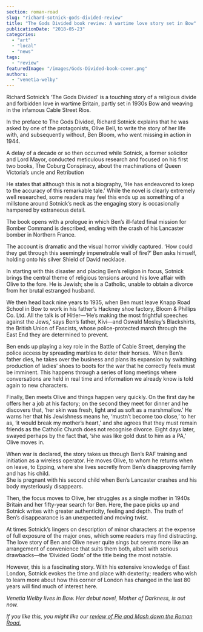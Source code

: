```yaml
---
section: roman-road
slug: "richard-sotnick-gods-divided-review"
title: "The Gods Divided book review: A wartime love story set in Bow"
publicationDate: "2018-05-23"
categories: 
  - "art"
  - "local"
  - "news"
tags: 
  - "review"
featuredImage: "/images/Gods-Divided-book-cover.png"
authors: 
  - "venetia-welby"
---
```


Richard Sotnick’s ‘The Gods Divided’ is a touching story of a religious divide and forbidden love in wartime Britain, partly set in 1930s Bow and weaving in the infamous Cable Street Rios.

In the preface to The Gods Divided, Richard Sotnick explains that he was asked by one of the protagonists, Olive Bell, to write the story of her life with, and subsequently without, Ben Bloom, who went missing in action in 1944.

A delay of a decade or so then occurred while Sotnick, a former solicitor and Lord Mayor, conducted meticulous research and focused on his first two books, The Coburg Conspiracy, about the machinations of Queen Victoria’s uncle and Retribution

He states that although this is not a biography, ‘He has endeavored to keep to the accuracy of this remarkable tale.’ While the novel is clearly extremely well researched, some readers may feel this ends up as something of a millstone around Sotnick’s neck as the engaging story is occasionally hampered by extraneous detail.

The book opens with a prologue in which Ben’s ill-fated final mission for Bomber Command is described, ending with the crash of his Lancaster bomber in Northern France.

The account is dramatic and the visual horror vividly captured. ‘How could they get through this seemingly impenetrable wall of fire?’ Ben asks himself, holding onto his silver Shield of David necklace.

In starting with this disaster and placing Ben’s religion in focus, Sotnick brings the central theme of religious tensions around his love affair with Olive to the fore. He is Jewish; she is a Catholic, unable to obtain a divorce from her brutal estranged husband.

We then head back nine years to 1935, when Ben must leave Knapp Road School in Bow to work in his father’s Hackney shoe factory, Bloom & Phillips Co. Ltd. All the talk is of Hitler—‘He’s making the most frightful speeches against the Jews,’ says Ben’s father, Kivi—and Oswald Mosley’s Blackshirts, the British Union of Fascists, whose police-protected march through the East End they are determined to prevent.

Ben ends up playing a key role in the Battle of Cable Street, denying the police access by spreading marbles to deter their horses.  When Ben’s father dies, he takes over the business and plans its expansion by switching production of ladies’ shoes to boots for the war that he correctly feels must be imminent. This happens through a series of long meetings where conversations are held in real time and information we already know is told again to new characters.

Finally, Ben meets Olive and things happen very quickly. On the first day he offers her a job at his factory; on the second they meet for dinner and he discovers that, ‘her skin was fresh, light and as soft as a marshmallow.’ He warns her that his Jewishness means he, ‘mustn’t become too close,’ to her as, ‘it would break my mother’s heart,’ and she agrees that they must remain friends as the Catholic Church does not recognise divorce. Eight days later, swayed perhaps by the fact that, ‘she was like gold dust to him as a PA,’ Olive moves in.

When war is declared, the story takes us through Ben’s RAF training and initiation as a wireless operator. He moves Olive, to whom he returns when on leave, to Epping, where she lives secretly from Ben’s disapproving family and has his child.  
She is pregnant with his second child when Ben’s Lancaster crashes and his body mysteriously disappears.

Then, the focus moves to Olive, her struggles as a single mother in 1940s Britain and her fifty-year search for Ben. Here, the pace picks up and Sotnick writes with greater authenticity, feeling and depth. The truth of Ben’s disappearance is an unexpected and moving twist.

At times Sotnick’s lingers on description of minor characters at the expense of full exposure of the major ones, which some readers may find distracting. The love story of Ben and Olive never quite sings but seems more like an arrangement of convenience that suits them both, albeit with serious drawbacks—the ‘Divided Gods’ of the title being the most notable.

However, this is a fascinating story. With his extensive knowledge of East London, Sotnick evokes the time and place with dexterity; readers who wish to learn more about how this corner of London has changed in the last 80 years will find much of interest here.

_Venetia Welby lives in Bow. Her debut novel, Mother of Darkness, is out now._

_If you like this, you might like our [review of Pie and Mash down the Roman Road.](https://romanroadlondon.com/pie-and-mash-melanie-mcgrath-book-review/)_
